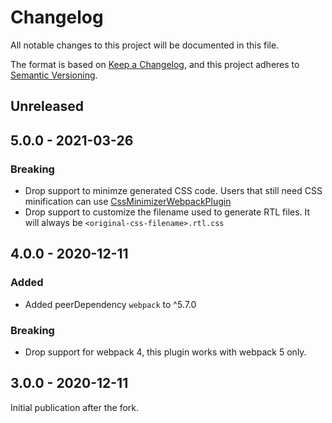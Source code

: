 # Changelog

All notable changes to this project will be documented in this file.

The format is based on [Keep a Changelog](https://keepachangelog.com/en/1.0.0/),
and this project adheres to [Semantic Versioning](https://semver.org/spec/v2.0.0.html).

## Unreleased

## 5.0.0 - 2021-03-26

### Breaking

- Drop support to minimze generated CSS code. Users that still need CSS minification can use [CssMinimizerWebpackPlugin](https://webpack.js.org/plugins/css-minimizer-webpack-plugin)
- Drop support to customize the filename used to generate RTL files. It will always be `<original-css-filename>.rtl.css`

## 4.0.0 - 2020-12-11

### Added

- Added peerDependency `webpack` to ^5.7.0

### Breaking

- Drop support for webpack 4, this plugin works with webpack 5 only.

## 3.0.0 - 2020-12-11

Initial publication after the fork.

